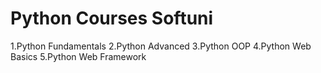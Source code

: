 # Python Courses Softuni 
1.Python Fundamentals
2.Python Advanced
3.Python OOP
4.Python Web Basics
5.Python Web Framework
